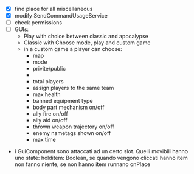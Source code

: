 - [x] find place for all miscellaneous
- [x] modify SendCommandUsageService
- [ ] check permissions
- [ ] GUIs:
    - Play with choice between classic and apocalypse
    - Classic with Choose mode, play and custom game
    - in a custom game a player can choose: 
      - map
      - mode
      - privite/public
      - 
      - total players
      - assign players to the same team
      - max health
      - banned equipment type
      - body part mechanism on/off
      - ally fire on/off
      - ally aid on/off
      - thrown weapon trajectory on/off
      - enemy nametags shown on/off
      - max time
- i GuiComponent sono attaccati ad un certo slot. Quelli movibili hanno uno state: holditem: Boolean, se quando vengono cliccati
    hanno item non fanno niente, se non hanno item runnano onPlace